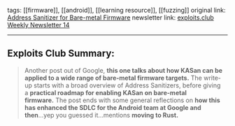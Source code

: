 tags: [[firmware]], [[android]], [[learning resource]], [[fuzzing]]
original link:  [Address Sanitizer for Bare-metal Firmware](https://security.googleblog.com/2024/03/address-sanitizer-for-bare-metal.html?ref=blog.exploits.club)
newsletter link: [exploits.club Weekly Newsletter 14](https://blog.exploits.club/exploits-club-weekly-newsletter-14/) 

---
## Exploits Club Summary:
> Another post out of Google, **this one talks about how KASan can be applied to a wide range of bare-metal firmware targets.** The write-up starts with a broad overview of Address Sanitizers, before giving a **practical roadmap for enabling KASan on bare-metal firmware.** The post ends with some general reflections on **how this has enhanced the SDLC for the Android team at Google and then**...yep you guessed it...mentions **moving to Rust.**